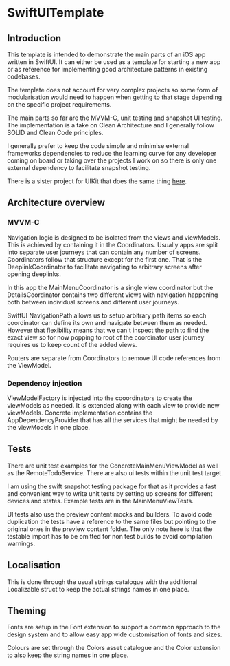 # SwiftUITemplate

## Introduction

This template is intended to demonstrate the main parts of an iOS app written in SwiftUI. It can either be used as a template for starting a new app or as reference for implementing good architecture patterns in existing codebases.

The template does not account for very complex projects so some form of modularisation would need to happen when getting to that stage depending on the specific project requirements.

The main parts so far are the MVVM-C, unit testing and snapshot UI testing. The implementation is a take on Clean Architecture and I generally follow SOLID and Clean Code principles.

I generally prefer to keep the code simple and minimise external frameworks dependencies to reduce the learning curve for any developer coming on board or taking over the projects I work on so there is only one external dependency to facilitate snapshot testing.

There is a sister project for UIKit that does the same thing [here](https://github.com/igorest7/UIKitTemplate). 

## Architecture overview

### MVVM-C

Navigation logic is designed to be isolated from the views and viewModels. This is achieved by containing it in the Coordinators. Usually apps are split into separate user journeys that can contain any number of screens. Coordinators follow that structure except for the first one. That is the DeeplinkCoordinator to facilitate navigating to arbitrary screens after opening deeplinks. 

In this app the MainMenuCoordinator is a single view coordinator but the DetailsCoordinator contains two different views with navigation happening both between individual screens and different user journeys.

SwiftUI NavigationPath allows us to setup arbitrary path items so each coordinator can define its own and navigate between them as needed. However that flexibility means that we can't inspect the path to find the exact view so for now popping to root of the coordinator user journey requires us to keep count of the added views.

Routers are separate from Coordinators to remove UI code references from the ViewModel.

### Dependency injection

ViewModelFactory is injected into the cooordinators to create the viewModels as needed. It is extended along with each view to provide new viewModels. Concrete implementation contains the AppDependencyProvider that has all the services that might be needed by the viewModels in one place.

## Tests

There are unit test examples for the ConcreteMainMenuViewModel as well as the RemoteTodoService. There are also ui tests within the unit test target. 

I am using the swift snapshot testing package for that as it provides a fast and convenient way to write unit tests by setting up screens for different devices and states. Example tests are in the MainMenuViewTests.

UI tests also use the preview content mocks and builders. To avoid code duplication the tests have a reference to the same files but pointing to the original ones in the preview content folder. The only note here is that the testable import has to be omitted for non test builds to avoid compilation warnings.

## Localisation

This is done through the usual strings catalogue with the additional Localizable struct to keep the actual strings names in one place.

## Theming

Fonts are setup in the Font extension to support a common approach to the design system and to allow easy app wide customisation of fonts and sizes.

Colours are set through the Colors asset catalogue and the Color extension to also keep the string names in one place. 

